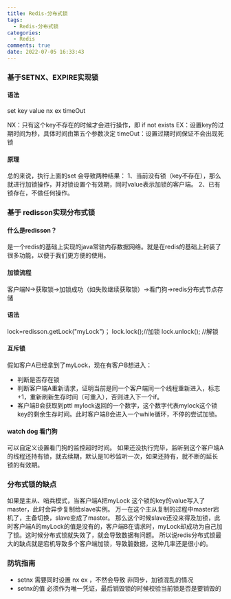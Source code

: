 ```yaml
---
title: Redis-分布式锁
tags:
  - Redis-分布式锁
categories:
  - Redis
comments: true
date: 2022-07-05 16:33:43
---
```



### 基于SETNX、EXPIRE实现锁
#### 语法
set key value nx ex timeOut

NX：只有这个key不存在的时候才会进行操作，即 if not exists
EX：设置key的过期时间为秒，具体时间由第五个参数决定
timeOut：设置过期时间保证不会出现死锁

#### 原理
总的来说，执行上面的set 会导致两种结果：
1、当前没有锁（key不存在），那么就进行加锁操作，并对锁设置个有效期，同时value表示加锁的客户端。
2、已有锁存在，不做任何操作。

### 基于 redisson实现分布式锁
#### 什么是redisson？
是一个redis的基础上实现的java常驻内存数据网络。就是在redis的基础上封装了很多功能，以便于我们更方便的使用。

#### 加锁流程

客户端N->获取锁->加锁成功（如失败继续获取锁）->看门狗->redis分布式节点存储

#### 语法

lock=redisson.getLock("myLock")；
lock.lock();//加锁
lock.unlock(); //解锁

#### 互斥锁
假如客户A已经拿到了myLock，现在有客户B想进入：
* 判断是否存在锁
* 判断客户端A重新请求，证明当前是同一个客户端同一个线程重新进入，标志+1，重新刷新生存时间（可重入），否则进入下一个if。
* 客户端B会获取到pttl mylock返回的一个数字，这个数字代表mylock这个锁key的剩余生存时间。此时客户端B会进入一个while循环，不停的尝试加锁。

#### watch dog 看门狗

可以自定义设置看门狗的监控超时时间。
如果还没执行完毕，监听到这个客户端A的线程还持有锁，就去续期，默认是10秒监听一次，如果还持有，就不断的延长锁的有效期。

### 分布式锁的缺点

如果是主从、哨兵模式，当客户端A把myLock 这个锁的key的value写入了master，此时会异步复制给slave实例。
万一在这个主从复制的过程中master宕机了，主备切换，slave变成了master。
那么这个时候slave还没来得及加锁，此时客户端A的myLock的值是没有的，客户端B在请求时，myLock却成功为自己加了锁。这时候分布式锁就失效了，就会导致数据有问题。
所以说redis分布式锁最大的缺点就是宕机导致多个客户端加锁，导致脏数据，这种几率还是很小的。

### 防坑指南
* setnx 需要同时设置 nx ex ，不然会导致 非同步，加锁混乱的情况
* setnx的值 必须作为唯一凭证，最后销毁锁的时候校验当前锁是否是要销毁的